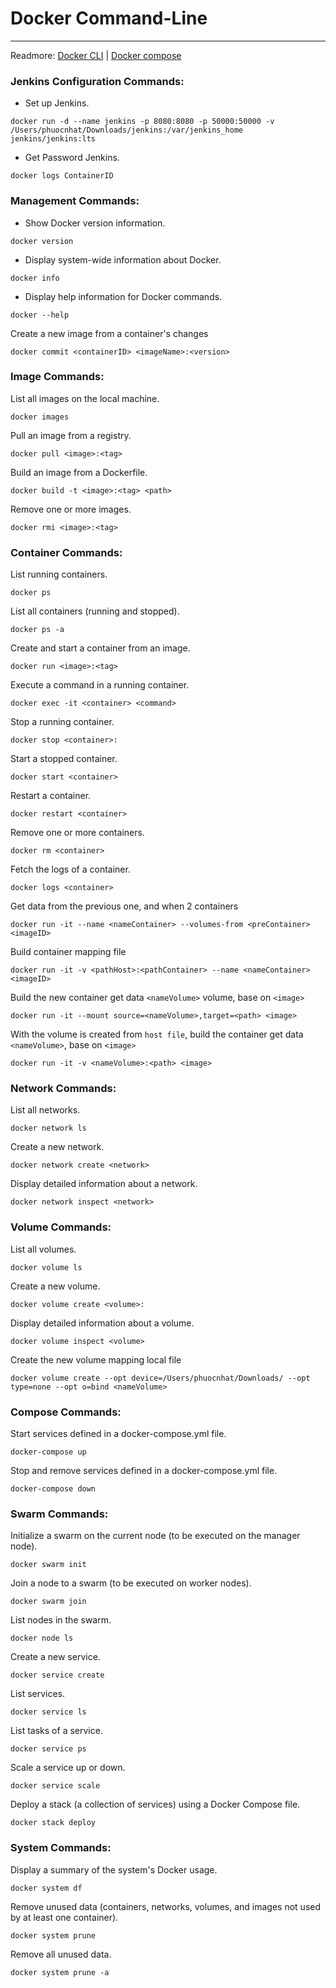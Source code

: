 # Docker Command-Line

---

Readmore:
[Docker CLI](https://github.com/docker/cli) | [Docker compose](https://github.com/docker/compose)

### Jenkins Configuration Commands:

-   Set up Jenkins.

```
docker run -d --name jenkins -p 8080:8080 -p 50000:50000 -v /Users/phuocnhat/Downloads/jenkins:/var/jenkins_home jenkins/jenkins:lts
```

-   Get Password Jenkins.

```
docker logs ContainerID
```

### Management Commands:

-   Show Docker version information.

```
docker version
```

-   Display system-wide information about Docker.

```
docker info
```

-   Display help information for Docker commands.

```
docker --help
```

Create a new image from a container's changes
```
docker commit <containerID> <imageName>:<version>
```

### Image Commands:

List all images on the local machine.

```
docker images
```

Pull an image from a registry.

```
docker pull <image>:<tag>
```

Build an image from a Dockerfile.

```
docker build -t <image>:<tag> <path>
```

Remove one or more images.

```
docker rmi <image>:<tag>
```

### Container Commands:

List running containers.

```
docker ps
```

List all containers (running and stopped).

```
docker ps -a
```

Create and start a container from an image.

```
docker run <image>:<tag>
```

Execute a command in a running container.

```
docker exec -it <container> <command>
```

Stop a running container.

```
docker stop <container>:
```

Start a stopped container.

```
docker start <container>
```

Restart a container.

```
docker restart <container>
```

Remove one or more containers.

```
docker rm <container>
```

Fetch the logs of a container.

```
docker logs <container>
```

Get data from the previous one, and when 2 containers

```
docker run -it --name <nameContainer> --volumes-from <preContainer> <imageID>
```

Build container mapping file

```
docker run -it -v <pathHost>:<pathContainer> --name <nameContainer> <imageID>
```

Build the new container get data `<nameVolume>` volume, base on `<image>`

```
docker run -it --mount source=<nameVolume>,target=<path> <image>
```

With the volume is created from `host file`, build the container get data `<nameVolume>`, base on `<image>`

```
docker run -it -v <nameVolume>:<path> <image>
```

### Network Commands:

List all networks.

```
docker network ls
```

Create a new network.

```
docker network create <network>
```

Display detailed information about a network.

```
docker network inspect <network>
```

### Volume Commands:

List all volumes.

```
docker volume ls
```

Create a new volume.

```
docker volume create <volume>:
```

Display detailed information about a volume.

```
docker volume inspect <volume>
```

Create the new volume mapping local file

```
docker volume create --opt device=/Users/phuocnhat/Downloads/ --opt type=none --opt o=bind <nameVolume>
```

### Compose Commands:

Start services defined in a docker-compose.yml file.

```
docker-compose up
```

Stop and remove services defined in a docker-compose.yml file.

```
docker-compose down
```

### Swarm Commands:

Initialize a swarm on the current node (to be executed on the manager node).

```
docker swarm init
```

Join a node to a swarm (to be executed on worker nodes).

```
docker swarm join
```

List nodes in the swarm.

```
docker node ls
```

Create a new service.

```
docker service create
```

List services.

```
docker service ls
```

List tasks of a service.

```
docker service ps
```

Scale a service up or down.

```
docker service scale
```

Deploy a stack (a collection of services) using a Docker Compose file.

```
docker stack deploy
```

### System Commands:

Display a summary of the system's Docker usage.

```
docker system df
```

Remove unused data (containers, networks, volumes, and images not used by at least one container).

```
docker system prune
```

Remove all unused data.

```
docker system prune -a
```
